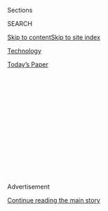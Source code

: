 <div id="app">

<div>

<div>

<div>

<div class="NYTAppHideMasthead css-1q2w90k e1suatyy0">

<div class="section css-ui9rw0 e1suatyy2">

<div class="css-eph4ug er09x8g0">

<div class="css-6n7j50">

</div>

<span class="css-1dv1kvn">Sections</span>

<div class="css-10488qs">

<span class="css-1dv1kvn">SEARCH</span>

</div>

[Skip to content](#site-content)[Skip to site
index](#site-index)

</div>

<div id="masthead-section-label" class="css-1wr3we4 eaxe0e00">

[Technology](https://www.nytimes3xbfgragh.onion/section/technology)

</div>

<div class="css-10698na e1huz5gh0">

</div>

</div>

<div id="masthead-bar-one" class="section hasLinks css-15hmgas e1csuq9d3">

<div class="css-uqyvli e1csuq9d0">

</div>

<div class="css-1uqjmks e1csuq9d1">

</div>

<div class="css-9e9ivx">

[](https://myaccount.nytimes3xbfgragh.onion/auth/login?response_type=cookie&client_id=vi)

</div>

<div class="css-1bvtpon e1csuq9d2">

[Today’s
Paper](https://www.nytimes3xbfgragh.onion/section/todayspaper)

</div>

</div>

</div>

</div>

<div data-aria-hidden="false">

<div id="site-content" data-role="main">

<div>

<div class="css-1aor85t" style="opacity:0.000000001;z-index:-1;visibility:hidden">

<div class="css-1hqnpie">

<div class="css-epjblv">

<span class="css-17xtcya">[Technology](/section/technology)</span><span class="css-x15j1o">|</span><span class="css-fwqvlz">Grilled
by Lawmakers, Big Tech Turns Up the
Gaslight</span>

</div>

<div class="css-k008qs">

<div class="css-1iwv8en">

<span class="css-18z7m18"></span>

<div>

</div>

</div>

<span class="css-1n6z4y">https://nyti.ms/39IyOPC</span>

<div class="css-1705lsu">

<div class="css-4xjgmj">

<div class="css-4skfbu" data-role="toolbar" data-aria-label="Social Media Share buttons, Save button, and Comments Panel with current comment count" data-testid="share-tools">

  - 
  - 
  - 
  - 
    
    <div class="css-6n7j50">
    
    </div>

  - 
  - 

</div>

</div>

</div>

</div>

</div>

</div>

<div id="NYT_TOP_BANNER_REGION" class="css-13pd83m">

</div>

<div id="top-wrapper" class="css-1sy8kpn">

<div id="top-slug" class="css-l9onyx">

Advertisement

</div>

[Continue reading the main
story](#after-top)

<div class="ad top-wrapper" style="text-align:center;height:100%;display:block;min-height:250px">

<div id="top" class="place-ad" data-position="top" data-size-key="top">

</div>

</div>

<div id="after-top">

</div>

</div>

<div>

<div id="sponsor-wrapper" class="css-1hyfx7x">

<div id="sponsor-slug" class="css-19vbshk">

Supported by

</div>

[Continue reading the main
story](#after-sponsor)

<div id="sponsor" class="ad sponsor-wrapper" style="text-align:center;height:100%;display:block">

</div>

<div id="after-sponsor">

</div>

</div>

<div class="css-186x18t">

The Shift

</div>

<div class="css-1vkm6nb ehdk2mb0">

# Grilled by Lawmakers, Big Tech Turns Up the Gaslight

</div>

It is less clear that tech executives’ strategy of evasive answers will
continue to work now that lawmakers have begun doing their
homework.

<div class="css-79elbk" data-testid="photoviewer-wrapper">

<div class="css-z3e15g" data-testid="photoviewer-wrapper-hidden">

</div>

<div class="css-1a48zt4 ehw59r15" data-testid="photoviewer-children">

![<span class="css-cnj6d5 e1z0qqy90" itemprop="copyrightHolder"><span class="css-1ly73wi e1tej78p0">Credit...</span><span><span>Pablo
Rochat</span></span></span>](https://static01.graylady3jvrrxbe.onion/images/2020/07/31/business/31roose/31roose-articleLarge.jpg?quality=75&auto=webp&disable=upscale)

</div>

</div>

<div class="css-18e8msd">

<div class="css-vp77d3 epjyd6m0">

<div class="css-hus3qt ey68jwv0" data-aria-hidden="true">

[![Kevin
Roose](https://static01.graylady3jvrrxbe.onion/images/2018/02/20/multimedia/author-kevin-roose/author-kevin-roose-thumbLarge.jpg
"Kevin Roose")](https://www.nytimes3xbfgragh.onion/by/kevin-roose)

</div>

<div class="css-1baulvz">

By [<span class="css-1baulvz last-byline" itemprop="name">Kevin
Roose</span>](https://www.nytimes3xbfgragh.onion/by/kevin-roose)

</div>

</div>

  - 
    
    <div class="css-ld3wwf e16638kd2">
    
    July 30,
    2020
    
    </div>

  - 
    
    <div class="css-4xjgmj">
    
    <div class="css-d8bdto" data-role="toolbar" data-aria-label="Social Media Share buttons, Save button, and Comments Panel with current comment count" data-testid="share-tools">
    
      - 
      - 
      - 
      - 
        
        <div class="css-6n7j50">
        
        </div>
    
      - 
      - 
    
    </div>
    
    </div>

</div>

</div>

<div class="section meteredContent css-1r7ky0e" name="articleBody" itemprop="articleBody">

<div class="css-1fanzo5 StoryBodyCompanionColumn">

<div class="css-53u6y8">

When Mark Zuckerberg appeared in front of Congress two years ago, the
Facebook chief executive’s memorable retort to a clueless questioner was
“Senator, we run ads.” After Wednesday’s marathon appearance by Mr.
Zuckerberg and three other tech titans at a [House hearing on
competition](https://www.nytimes3xbfgragh.onion/2020/07/29/technology/big-tech-hearing-apple-amazon-facebook-google.html)
in the tech industry, a more fitting quote might be “Congresswoman, I’m
not sure what you would mean by ‘threaten.’”

That was Mr. Zuckerberg’s evasive answer to a question asked by
Representative Pramila Jayapal, a Democrat from Washington, about
whether Facebook had ever threatened to squash smaller competitors by
copying their products if they wouldn’t let Facebook acquire them.

It was a good question with a clear-cut answer. Facebook’s
copy-and-crush approach has been [well
documented](https://www.wired.com/story/copycat-how-facebook-tried-to-squash-snapchat/)
for years, and Ms. Jayapal brought even more receipts — previously
undisclosed messages in which Mr. Zuckerberg issued thinly veiled
threats to Kevin Systrom, the co-founder of Instagram, about what would
happen to his company if he refused to sell.

An honest Mr. Zuckerberg might have replied, “Yes, Congresswoman, like
most successful tech companies, we acquire potential competitors all the
time, and copy the ones we can’t buy. That’s how we’ve avoided going
extinct like MySpace or Friendster, and we’re about to do it again with
[Instagram
Reels,](https://techcrunch.com/2020/07/16/instagram-confirms-its-tiktok-rival-reels-will-launch-in-the-us-in-early-august/)
our new TikTok clone.” That would have been an illuminating answer, and
one that could have let lawmakers in on the kill-or-be-killed ethos of
Silicon Valley. Instead, he dodged and weaved, trying to explain away
the emails without admitting the obvious.

</div>

</div>

<div class="css-1fanzo5 StoryBodyCompanionColumn">

<div class="css-53u6y8">

He did the same thing when Representative Hank Johnson, Democrat of
Georgia, pressed him for answers about Facebook Research — an app that
was used to [snoop on users’
smartphone](https://www.wired.com/story/facebook-research-app-root-certificate/)
usage and give Facebook detailed data about its competitors. Mr.
Zuckerberg initially said he wasn’t familiar with the app, even though
Apple’s decision to bar it from its App Store [nearly
caused](https://www.nytimes3xbfgragh.onion/2019/01/31/technology/apple-blocks-facebook.html)
a meltdown at his company last year. (He later said he misspoke, and
that he remembered it.)

I don’t mean to pick on Mr. Zuckerberg. Every other witness at
Wednesday’s hearing — Jeff Bezos of Amazon, Sundar Pichai of Google
and Tim Cook of Apple — also dodged lawmakers’ most pointed questions,
or professed their ignorance.

The result was a hearing that, at times, felt less like a reckoning than
an attempted gaslighting — a group of savvy executives trying to
convince lawmakers that the evidence that their yearslong antitrust
investigation had dug up wasn’t really evidence of anything.

The performance wasn’t particularly convincing. You don’t become a tech
mogul by being sloppy or forgetful, and it strains credulity to imagine
that these four hypercompetitive, detail-obsessed men — all of whom had
many weeks to prepare for Wednesday’s hearing — simply didn’t remember
major decisions they’d made.

At one point, Mr. Bezos was asked about a recent [Wall Street Journal
report](https://www.wsj.com/articles/amazon-tech-startup-echo-bezos-alexa-investment-fund-11595520249)
that Amazon had set up a venture capital fund to invest in start-ups,
only to then introduce its own versions of those start-ups’ products.

</div>

</div>

<div class="css-1fanzo5 StoryBodyCompanionColumn">

<div class="css-53u6y8">

“I don’t know the specifics of that situation,” Mr. Bezos replied.

At another point, Mr. Pichai, asked to explain whether it was
anticompetitive for Google to threaten to delist Yelp if it didn’t allow
the company’s search engine to use its listings in its featured
snippets, said he was “happy to engage and understand the specifics” at
a later date. Yelp has complained publicly about Google’s search engine
for years.

And confronted with emails acquired by House investigators in which
Apple employees promised to fast-track a company through its App Store
approval process — a seeming contradiction of Mr. Cook’s assertion that
it treated all developers equally — Mr. Cook responded, “I don’t know
about that, sir.”

Give the executives this: It’s hard to have nuanced conversations about
complex and often technical topics in front of an audience of hostile
politicians, some of whom seemed more interested in generating fiery
clips for their Facebook pages than investigating antitrust concerns.
And the panel’s format — rapid-fire rounds of questioning conducted over
video conference, with each member given only five minutes at a time to
question the witnesses — nearly guaranteed that the conversation would
remain surface-level.

In addition, many Republican members of the subcommittee seemed to have
no interest in antitrust issues at all, preferring instead to ride
partisan hobby horses like claims of anti-conservative bias on social
media.

But many Democratic members came armed with real, substantive questions
that deserved a fuller airing. The executives’ choice to sidestep these
questions — or their inability to answer before being cut off — may
signal that they still believe they can run circles around Congress
without engaging in hard, detailed conversations about how they exercise
their power.

That may have been a reasonable conclusion to draw after the past
several years, a period in which Silicon Valley giants added hundreds of
billions of dollars in market value while Washington barely gave it a
passing glance. Despite plenty of clamoring, lawmakers have failed to
pass any meaningful privacy or data protection laws during President
Trump’s time in office, and Mr. Trump has shown little interest in any
tech regulation that does not involve his own Twitter account.

But it is less clear that a say-nothing strategy will continue to work,
now that lawmakers have begun doing their homework. Sure, some members
of Congress may still need their iPhones explained to them, but there is
real expertise on Capitol Hill that wasn’t there even a year ago, and
new allies who are willing to give Congress the ammunition it needs.

</div>

</div>

<div class="css-1fanzo5 StoryBodyCompanionColumn">

<div class="css-53u6y8">

When Mr. Zuckerberg appeared before Congress in 2018, tech expertise in
Washington was a rare commodity. Now, antitrust experts schooled in the
intricacies of tech platforms are helping Congress investigate.

One such specialist, Lina Khan, whose [analysis of Amazon’s
anti-competitive business
practices](https://www.nytimes3xbfgragh.onion/2018/09/07/technology/monopoly-antitrust-lina-khan-amazon.html)
made her a star of the “hipster antitrust” movement, appeared at
Wednesday’s hearing sitting behind Representative David Cicilline of
Rhode Island, whom she now advises. Tech industry leaders, who once
refrained from criticizing their fellow titans out of courtesy or
cowardice, are now [speaking
up](https://gamerant.com/epic-games-ceo-tim-sweeney-criticizes-apples-app-store-fees/)
about issues like the 30 percent cut Apple takes from purchases made
through its App Store. And if Mr. Trump loses his re-election bid in
November, the calls from Democrats to break up or regulate big tech
companies will only grow louder.

None of this necessarily means that Congress is on the verge of reining
in Silicon Valley’s excesses. There are still plenty of lawmakers who
would rather focus on promoting dubious claims of partisan censorship on
Facebook, or complaining about fund-raising emails getting stuck in
constituents’ spam filters. And tech companies’ generally good
reputations with Americans — not to mention their deep lobbying pockets
— may protect them in the end.

But at certain moments on Wednesday, each of the four tech executives
appeared to be taken off guard by the rigor and depth of the questions
they faced. If they were expecting to teach Tech 101 to a group of
clueless lawmakers, they instead found themselves in the principal’s
office, being confronted with evidence of the spitballs they’d thrown.
And they must have realized, in those moments, that they were seeing the
beginnings of accountability.

</div>

</div>

</div>

<div>

</div>

<div>

</div>

<div>

</div>

<div>

<div id="bottom-wrapper" class="css-1ede5it">

<div id="bottom-slug" class="css-l9onyx">

Advertisement

</div>

[Continue reading the main
story](#after-bottom)

<div id="bottom" class="ad bottom-wrapper" style="text-align:center;height:100%;display:block;min-height:90px">

</div>

<div id="after-bottom">

</div>

</div>

</div>

</div>

</div>

## Site Index

<div>

</div>

## Site Information Navigation

  - [© <span>2020</span> <span>The New York Times
    Company</span>](https://help.nytimes3xbfgragh.onion/hc/en-us/articles/115014792127-Copyright-notice)

<!-- end list -->

  - [NYTCo](https://www.nytco.com/)
  - [Contact
    Us](https://help.nytimes3xbfgragh.onion/hc/en-us/articles/115015385887-Contact-Us)
  - [Work with us](https://www.nytco.com/careers/)
  - [Advertise](https://nytmediakit.com/)
  - [T Brand Studio](http://www.tbrandstudio.com/)
  - [Your Ad
    Choices](https://www.nytimes3xbfgragh.onion/privacy/cookie-policy#how-do-i-manage-trackers)
  - [Privacy](https://www.nytimes3xbfgragh.onion/privacy)
  - [Terms of
    Service](https://help.nytimes3xbfgragh.onion/hc/en-us/articles/115014893428-Terms-of-service)
  - [Terms of
    Sale](https://help.nytimes3xbfgragh.onion/hc/en-us/articles/115014893968-Terms-of-sale)
  - [Site
    Map](https://spiderbites.nytimes3xbfgragh.onion)
  - [Help](https://help.nytimes3xbfgragh.onion/hc/en-us)
  - [Subscriptions](https://www.nytimes3xbfgragh.onion/subscription?campaignId=37WXW)

</div>

</div>

</div>

</div>

